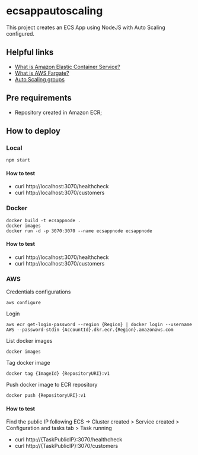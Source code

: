 # ecsappautoscaling

This project creates an ECS App using NodeJS with Auto Scaling configured.

## Helpful links

- [What is Amazon Elastic Container Service?][1]
- [What is AWS Fargate?][2]
- [Auto Scaling groups][3]

[1]: https://docs.aws.amazon.com/AmazonECS/latest/developerguide/Welcome.html
[2]: https://docs.aws.amazon.com/AmazonECS/latest/userguide/what-is-fargate.html
[3]: https://docs.aws.amazon.com/autoscaling/ec2/userguide/AutoScalingGroup.html

## Pre requirements

- Repository created in Amazon ECR;

## How to deploy

### Local

```
npm start
```

#### How to test

- curl http://localhost:3070/healthcheck
- curl http://localhost:3070/customers

### Docker

```
docker build -t ecsappnode .
docker images
docker run -d -p 3070:3070 --name ecsappnode ecsappnode
```

#### How to test

- curl http://localhost:3070/healthcheck
- curl http://localhost:3070/customers

### AWS

Credentials configurations
```
aws configure
```

Login
```
aws ecr get-login-password --region {Region} | docker login --username AWS --password-stdin {AccountId}.dkr.ecr.{Region}.amazonaws.com 
```

List docker images
```
docker images
```

Tag docker image
```
docker tag {ImageId} {RepositoryURI}:v1
```

Push docker image to ECR repository
```
docker push {RepositoryURI}:v1
```

#### How to test

Find the public IP following ECS -> Cluster created > Service created > Configuration and tasks tab > Task running

- curl http://{TaskPublicIP}:3070/healthcheck
- curl http://{TaskPublicIP}:3070/customers